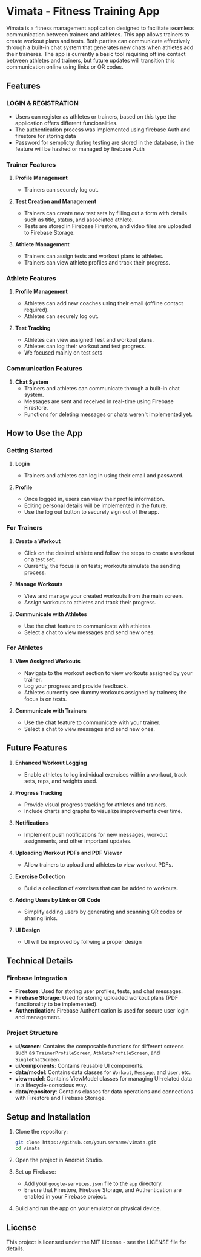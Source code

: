# Vimata - Fitness Training App

Vimata is a fitness management application designed to facilitate seamless communication between trainers and athletes. This app allows trainers to create workout plans and tests. Both parties can communicate effectively through a built-in chat system that generates new chats when athletes add their traineres. The app is currently a basic tool requiring offline contact between athletes and trainers, but future updates will transition this communication online using links or QR codes.

## Features

### LOGIN & REGISTRATION
- Users can register as athletes or trainers, based on this type the application offers different funcionalities.
- The authentication process was implemented using firebase Auth and firestore for storing data
- Password for semplicty during testing are stored in the database, in the feature will be hashed or managed by firebase Auth

### Trainer Features
1. **Profile Management**
    - Trainers can securely log out.

2. **Test Creation and Management**
    - Trainers can create new test sets by filling out a form with details such as title, status, and associated athlete.
    - Tests are stored in Firebase Firestore, and video files are uploaded to Firebase Storage.

3. **Athlete Management**
    - Trainers can assign tests and workout plans to athletes.
    - Trainers can view athlete profiles and track their progress.

### Athlete Features
1. **Profile Management**
    - Athletes can add new coaches using their email (offline contact required).
    - Athletes can securely log out.

2. **Test Tracking**
    - Athletes can view assigned Test and workout plans.
    - Athletes can log their workout and test progress.
    - We focused mainly on test sets 

### Communication Features
1. **Chat System**
    - Trainers and athletes can communicate through a built-in chat system.
    - Messages are sent and received in real-time using Firebase Firestore.
    - Functions for deleting messages or chats weren't implemented yet. 

## How to Use the App

### Getting Started

1. **Login**
    - Trainers and athletes can log in using their email and password.

2. **Profile**
    - Once logged in, users can view their profile information.
    - Editing personal details will be implemented in the future.
    - Use the log out button to securely sign out of the app.

### For Trainers

1. **Create a Workout**
    - Click on the desired athlete and follow the steps to create a workout or a test set.
    - Currently, the focus is on tests; workouts simulate the sending process.

2. **Manage Workouts**
    - View and manage your created workouts from the main screen.
    - Assign workouts to athletes and track their progress.

3. **Communicate with Athletes**
    - Use the chat feature to communicate with athletes.
    - Select a chat to view messages and send new ones.

### For Athletes

1. **View Assigned Workouts**
    - Navigate to the workout section to view workouts assigned by your trainer.
    - Log your progress and provide feedback.
    - Athletes currently see dummy workouts assigned by trainers; the focus is on tests.

2. **Communicate with Trainers**
    - Use the chat feature to communicate with your trainer.
    - Select a chat to view messages and send new ones.

## Future Features

1. **Enhanced Workout Logging**
    - Enable athletes to log individual exercises within a workout, track sets, reps, and weights used.

2. **Progress Tracking**
    - Provide visual progress tracking for athletes and trainers.
    - Include charts and graphs to visualize improvements over time.

3. **Notifications**
    - Implement push notifications for new messages, workout assignments, and other important updates.
      
4. **Uploading Workout PDFs and PDF Viewer**
    - Allow trainers to upload and athletes to view workout PDFs.

5. **Exercise Collection**
    - Build a collection of exercises that can be added to workouts.

6. **Adding Users by Link or QR Code**
    - Simplify adding users by generating and scanning QR codes or sharing links.
7. **UI Design**
   -  UI will be improved by follwing a proper design 
## Technical Details

### Firebase Integration

- **Firestore**: Used for storing user profiles, tests, and chat messages.
- **Firebase Storage**: Used for storing uploaded workout plans (PDF functionality to be implemented).
- **Authentication**: Firebase Authentication is used for secure user login and management.

### Project Structure

- **ui/screen**: Contains the composable functions for different screens such as `TrainerProfileScreen`, `AthleteProfileScreen`, and `SingleChatScreen`.
- **ui/components**: Contains reusable UI components.
- **data/model**: Contains data classes for `Workout`, `Message`, and `User`, etc.
- **viewmodel**: Contains ViewModel classes for managing UI-related data in a lifecycle-conscious way.
- **data/repository**: Contains classes for data operations and connections with Firestore and Firebase Storage.

## Setup and Installation

1. Clone the repository:
    ```sh
    git clone https://github.com/yourusername/vimata.git
    cd vimata
    ```

2. Open the project in Android Studio.

3. Set up Firebase:
    - Add your `google-services.json` file to the `app` directory.
    - Ensure that Firestore, Firebase Storage, and Authentication are enabled in your Firebase project.

4. Build and run the app on your emulator or physical device.

## License

This project is licensed under the MIT License - see the LICENSE file for details.
